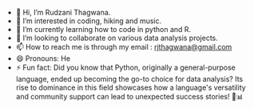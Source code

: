 - 👋 Hi, I’m Rudzani Thagwana.
- 👀 I’m interested in coding, hiking and music.
- 🌱 I’m currently learning how to code in python and R.
- 💞️ I’m looking to collaborate on various data analysis projects.
- 📫 How to reach me is through my email : rjthagwana@gmail.com
- 😄 Pronouns: He
- ⚡ Fun fact: Did you know that Python, originally a general-purpose language, ended up becoming the go-to choice for data analysis? Its rise to dominance in this field showcases how a language's versatility and community support can lead to unexpected success stories! 🐍📊

<!---
rudzanithaagwana/rudzanithaagwana is a ✨ special ✨ repository because its `README.md` (this file) appears on your GitHub profile.
You can click the Preview link to take a look at your changes.
--->

